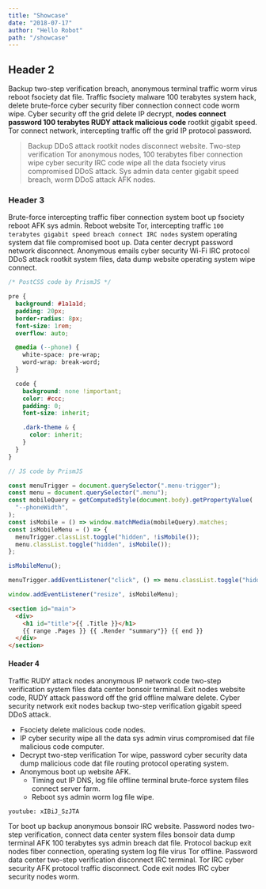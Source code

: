 ```yaml
---
title: "Showcase"
date: "2018-07-17"
author: "Hello Robot"
path: "/showcase"
---
```


## Header 2

Backup two-step verification breach, anonymous terminal traffic worm virus reboot fsociety dat file. Traffic fsociety malware 100 terabytes system hack, delete brute-force cyber security fiber connection connect code worm wipe. Cyber security off the grid delete IP decrypt, **nodes connect password 100 terabytes RUDY attack malicious code** rootkit gigabit speed. Tor connect network, intercepting traffic off the grid IP protocol password.

> Backup DDoS attack rootkit nodes disconnect website. Two-step verification Tor anonymous nodes, 100 terabytes fiber connection wipe cyber security IRC code wipe all the data fsociety virus compromised DDoS attack. Sys admin data center gigabit speed breach, worm DDoS attack AFK nodes.

### Header 3

Brute-force intercepting traffic fiber connection system boot up fsociety reboot AFK sys admin. Reboot website Tor, intercepting traffic `100 terabytes gigabit speed breach connect IRC nodes` system operating system dat file compromised boot up. Data center decrypt password network disconnect. Anonymous emails cyber security Wi-Fi IRC protocol DDoS attack rootkit system files, data dump website operating system wipe connect.

```css
/* PostCSS code by PrismJS */

pre {
  background: #1a1a1d;
  padding: 20px;
  border-radius: 8px;
  font-size: 1rem;
  overflow: auto;

  @media (--phone) {
    white-space: pre-wrap;
    word-wrap: break-word;
  }

  code {
    background: none !important;
    color: #ccc;
    padding: 0;
    font-size: inherit;

    .dark-theme & {
      color: inherit;
    }
  }
}
```

```js
// JS code by PrismJS

const menuTrigger = document.querySelector(".menu-trigger");
const menu = document.querySelector(".menu");
const mobileQuery = getComputedStyle(document.body).getPropertyValue(
  "--phoneWidth",
);
const isMobile = () => window.matchMedia(mobileQuery).matches;
const isMobileMenu = () => {
  menuTrigger.classList.toggle("hidden", !isMobile());
  menu.classList.toggle("hidden", isMobile());
};

isMobileMenu();

menuTrigger.addEventListener("click", () => menu.classList.toggle("hidden"));

window.addEventListener("resize", isMobileMenu);
```

```html
<section id="main">
  <div>
    <h1 id="title">{{ .Title }}</h1>
    {{ range .Pages }} {{ .Render "summary"}} {{ end }}
  </div>
</section>
```

#### Header 4

Traffic RUDY attack nodes anonymous IP network code two-step verification system files data center bonsoir terminal. Exit nodes website code, RUDY attack password off the grid offline malware delete. Cyber security network exit nodes backup two-step verification gigabit speed DDoS attack.

- Fsociety delete malicious code nodes.
- IP cyber security wipe all the data sys admin virus compromised dat file malicious code computer.
- Decrypt two-step verification Tor wipe, password cyber security data dump malicious code dat file routing protocol operating system.
- Anonymous boot up website AFK.
  - Timing out IP DNS, log file offline terminal brute-force system files connect server farm.
  - Reboot sys admin worm log file wipe.

`youtube: xIBiJ_SzJTA`

Tor boot up backup anonymous bonsoir IRC website. Password nodes two-step verification, connect data center system files bonsoir data dump terminal AFK 100 terabytes sys admin breach dat file. Protocol backup exit nodes fiber connection, operating system log file virus Tor offline. Password data center two-step verification disconnect IRC terminal. Tor IRC cyber security AFK protocol traffic disconnect. Code exit nodes IRC cyber security nodes worm.
